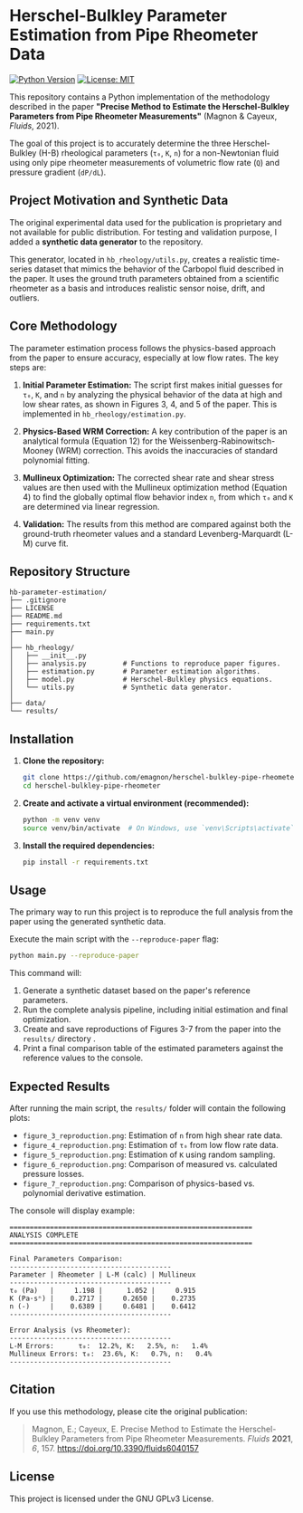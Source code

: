 # Herschel-Bulkley Parameter Estimation from Pipe Rheometer Data

[![Python Version](https://img.shields.io/badge/python-3.9%2B-blue.svg)](https://python.org)
[![License: MIT](https://img.shields.io/badge/License-GNUGPLv3-green.svg)](https://opensource.org/licenses/GNUGPLv3)

This repository contains a Python implementation of the methodology described in the paper **"Precise Method to Estimate the Herschel-Bulkley Parameters from Pipe Rheometer Measurements"** (Magnon & Cayeux, *Fluids*, 2021).

The goal of this project is to accurately determine the three Herschel-Bulkley (H-B) rheological parameters (`τ₀`, `K`, `n`) for a non-Newtonian fluid using only pipe rheometer measurements of volumetric flow rate (`Q`) and pressure gradient (`dP/dL`).

## Project Motivation and Synthetic Data

The original experimental data used for the publication is proprietary and not available for public distribution. For testing and validation purpose, I added a **synthetic data generator** to the repository.

This generator, located in `hb_rheology/utils.py`, creates a realistic time-series dataset that mimics the behavior of the Carbopol fluid described in the paper. It uses the ground truth parameters obtained from a scientific rheometer as a basis and introduces realistic sensor noise, drift, and outliers.

## Core Methodology

The parameter estimation process follows the physics-based approach from the paper to ensure accuracy, especially at low flow rates. The key steps are:

1.  **Initial Parameter Estimation:** The script first makes initial guesses for `τ₀`, `K`, and `n` by analyzing the physical behavior of the data at high and low shear rates, as shown in Figures 3, 4, and 5 of the paper. This is implemented in `hb_rheology/estimation.py`.

2.  **Physics-Based WRM Correction:** A key contribution of the paper is an analytical formula (Equation 12) for the Weissenberg-Rabinowitsch-Mooney (WRM) correction. This avoids the inaccuracies of standard polynomial fitting.

3.  **Mullineux Optimization:** The corrected shear rate and shear stress values are then used with the Mullineux optimization method (Equation 4) to find the globally optimal flow behavior index `n`, from which `τ₀` and `K` are determined via linear regression.

4.  **Validation:** The results from this method are compared against both the ground-truth rheometer values and a standard Levenberg-Marquardt (L-M) curve fit.

## Repository Structure

```
hb-parameter-estimation/
├── .gitignore
├── LICENSE
├── README.md
├── requirements.txt
├── main.py
│
├── hb_rheology/
│   ├── __init__.py
│   ├── analysis.py         # Functions to reproduce paper figures.
│   ├── estimation.py       # Parameter estimation algorithms.
│   ├── model.py            # Herschel-Bulkley physics equations.
│   └── utils.py            # Synthetic data generator.
│
├── data/
└── results/
```

## Installation

1.  **Clone the repository:**
    ```bash
    git clone https://github.com/emagnon/herschel-bulkley-pipe-rheometer.git
    cd herschel-bulkley-pipe-rheometer
    ```

2.  **Create and activate a virtual environment (recommended):**
    ```bash
    python -m venv venv
    source venv/bin/activate  # On Windows, use `venv\Scripts\activate`
    ```

3.  **Install the required dependencies:**
    ```bash
    pip install -r requirements.txt
    ```

## Usage

The primary way to run this project is to reproduce the full analysis from the paper using the generated synthetic data.

Execute the main script with the `--reproduce-paper` flag:
```bash
python main.py --reproduce-paper
```

This command will:
1.  Generate a synthetic dataset based on the paper's reference parameters.
2.  Run the complete analysis pipeline, including initial estimation and final optimization.
3.  Create and save reproductions of Figures 3-7 from the paper into the `results/` directory .
4.  Print a final comparison table of the estimated parameters against the reference values to the console.

## Expected Results

After running the main script, the `results/` folder will contain the following plots:

*   `figure_3_reproduction.png`: Estimation of `n` from high shear rate data.
*   `figure_4_reproduction.png`: Estimation of `τ₀` from low flow rate data.
*   `figure_5_reproduction.png`: Estimation of `K` using random sampling.
*   `figure_6_reproduction.png`: Comparison of measured vs. calculated pressure losses.
*   `figure_7_reproduction.png`: Comparison of physics-based vs. polynomial derivative estimation.

The console will display example:

```
============================================================
ANALYSIS COMPLETE
============================================================

Final Parameters Comparison:
----------------------------------------
Parameter | Rheometer | L-M (calc) | Mullineux
----------------------------------------
τ₀ (Pa)   |     1.198 |      1.052 |     0.915
K (Pa·sⁿ) |    0.2717 |     0.2650 |    0.2735
n (-)     |    0.6389 |     0.6481 |    0.6412
----------------------------------------

Error Analysis (vs Rheometer):
----------------------------------------
L-M Errors:      τ₀:  12.2%, K:   2.5%, n:   1.4%
Mullineux Errors: τ₀:  23.6%, K:   0.7%, n:   0.4%
----------------------------------------
```

## Citation

If you use this methodology, please cite the original publication:

> Magnon, E.; Cayeux, E. Precise Method to Estimate the Herschel-Bulkley Parameters from Pipe Rheometer Measurements. *Fluids* **2021**, *6*, 157. https://doi.org/10.3390/fluids6040157

## License

This project is licensed under the GNU GPLv3 License.
